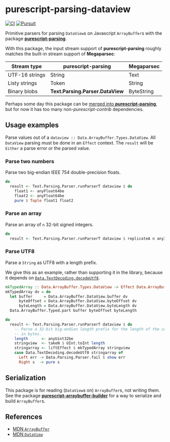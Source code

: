 # purescript-parsing-dataview

[![CI](https://github.com/jamesdbrock/purescript-parsing-dataview/workflows/CI/badge.svg?branch=master)](https://github.com/jamesdbrock/purescript-parsing-dataview/actions)
[![Pursuit](http://pursuit.purescript.org/packages/purescript-parsing-dataview/badge)](http://pursuit.purescript.org/packages/purescript-parsing-dataview/)

Primitive parsers for parsing
`DataView`s on Javascript `ArrayBuffer`s with the package
[__purescript-parsing__](https://pursuit.purescript.org/packages/purescript-parsing/).

With this package, the input stream support of __purescript-parsing__
roughly matches the built-in stream support of __Megaparsec__:

| Stream type | purescript-parsing | Megaparsec |
|----|-----|----|
| UTF-16 strings | String | Text |
| Listy strings | Token | String |
| Binary blobs | __Text.Parsing.Parser.DataView__ | ByteString |

Perhaps some day this package can be
[merged into __purescript-parsing__](https://github.com/purescript-contrib/purescript-parsing/issues/88),
but for now it has too many non-*purescript-contrib* dependencies.

## Usage examples

Parse values out of a `dataview :: Data.ArrayBuffer.Types.DataView`. All
`DataView` parsing must be done in an `Effect` context. The `result` will be
`Either` a parse error or the parsed value.

### Parse two numbers

Parse two big-endian IEEE 754 double-precision floats.

```purescript
do
  result <- Text.Parsing.Parser.runParserT dataview $ do
    float1 <- anyFloat64be
    float2 <- anyFloat64be
    pure $ Tuple float1 float2
```

### Parse an array

Parse an array of `n` 32-bit signed integers.

```purescript
do
  result <- Text.Parsing.Parser.runParserT dataview $ replicateA n anyInt32be
```

### Parse UTF8

Parse a `String` as UTF8 with a length prefix.

We give this as an example, rather than supporting it in the library, because
it depends on
[`Data.TextDecoding.decodeUtf8`](https://pursuit.purescript.org/packages/purescript-text-encoding/docs/Data.TextDecoding#v:decodeUtf8).

```purescript
mkTypedArray :: Data.ArrayBuffer.Types.DataView -> Effect Data.ArrayBuffer.Types.Uint8Array
mkTypedArray dv = do
  let buffer     = Data.ArrayBuffer.DataView.buffer dv
      byteOffset = Data.ArrayBuffer.DataView.byteOffset dv
      byteLength = Data.ArrayBuffer.DataView.byteLength dv
  Data.ArrayBuffer.Typed.part buffer byteOffset byteLength

do
  result <- Text.Parsing.Parser.runParserT dataview $ do
    -- Parse a 32-bit big-endian length prefix for the length of the utf8 string,
    -- in bytes.
    length      <- anyUint32be
    stringview  <- takeN $ UInt.toInt length
    stringarray <- liftEffect $ mkTypedArray stringview
    case Data.TextDecoding.decodeUtf8 stringarray of
      Left err -> Data.Parsing.Parser.fail $ show err
      Right s  -> pure s
```

## Serialization

This package is for reading (`DataView`s on) `ArrayBuffer`s, not writing
them. See the package
[__purescript-arraybuffer-builder__](https://pursuit.purescript.org/packages/purescript-arraybuffer-builder/)
for a way to
serialize and build `ArrayBuffer`s.


## References

* [MDN `ArrayBuffer`](https://developer.mozilla.org/en-US/docs/Web/JavaScript/Reference/Global_Objects/ArrayBuffer)
* [MDN `DataView`](https://developer.mozilla.org/en-US/docs/Web/JavaScript/Reference/Global_Objects/DataView)